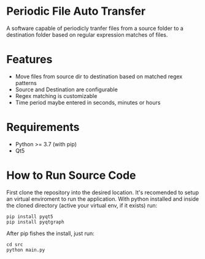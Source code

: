 # Periodic File Auto Transfer
A software capable of periodicly tranfer files from a source folder to a destination folder based on regular expression matches of files.

# Features

- Move files from source dir to destination based on matched regex patterns
- Source and Destination are configurable
- Regex matching is customizable
- Time period maybe entered in seconds, minutes or hours

# Requirements

- Python >= 3.7 (with pip)
- Qt5

# How to Run Source Code

First clone the repository into the desired location. It's recomended to setup an virtual enviroment to run the application. With python installed and inside the cloned directory (active your virtual env, if it exists) run:

```
pip install pyqt5
pip install pyqtgraph
```

After pip fishes the install, just run:

```
cd src
python main.py
```
